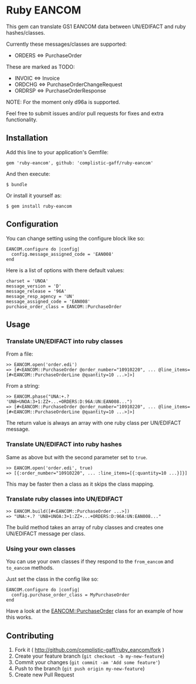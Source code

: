 # Ruby EANCOM

This gem can translate GS1 EANCOM data between UN/EDIFACT and ruby hashes/classes.

Currently these messages/classes are supported:

* ORDERS <=> PurchaseOrder

These are marked as TODO:

* INVOIC <=> Invoice
* ORDCHG <=> PurchaseOrderChangeRequest
* ORDRSP <=> PurchaseOrderResponse

NOTE: For the moment only d96a is supported.

Feel free to submit issues and/or pull requests for fixes and extra functionality.

## Installation

Add this line to your application's Gemfile:

    gem 'ruby-eancom', github: 'complistic-gaff/ruby-eancom'

And then execute:

    $ bundle

Or install it yourself as:

    $ gem install ruby-eancom

## Configuration

You can change setting using the configure block like so:

    EANCOM.configure do |config|
      config.message_assigned_code = 'EAN008'
    end

Here is a list of options with there default values:

    charset = 'UNOA'
    message_version = 'D'
    message_release = '96A'
    message_resp_agency = 'UN'
    message_assigned_code = 'EAN008'
    purchase_order_class = EANCOM::PurchaseOrder

## Usage

### Translate UN/EDIFACT into ruby classes

From a file:

    >> EANCOM.open('order.edi')
    => [#<EANCOM::PurchaseOrder @order_number="10910220", ... @line_items=[#<EANCOM::PurchaseOrderLine @quantity=10 ...>]>]

From a string:

    >> EANCOM.phase("UNA:+.? 'UNB+UNOA:3+1:ZZ+...+ORDERS:D:96A:UN:EAN008...")
    => [#<EANCOM::PurchaseOrder @order_number="10910220", ... @line_items=[#<EANCOM::PurchaseOrderLine @quantity=10 ...>]>]

The return value is always an array with one ruby class per UN/EDIFACT message.

### Translate UN/EDIFACT into ruby hashes

Same as above but with the second parameter set to `true`.

    >> EANCOM.open('order.edi', true)
    => [{:order_number="10910220", ... :line_items=[{:quantity=10 ...}]}]

This may be faster then a class as it skips the class mapping.

### Translate ruby classes into UN/EDIFACT

    >> EANCOM.build([#<EANCOM::PurchaseOrder ...>])
    => "UNA:+.? 'UNB+UNOA:3+1:ZZ+...+ORDERS:D:96A:UN:EAN008..."

The build method takes an array of ruby classes and creates one UN/EDIFACT message per class.

### Using your own classes

You can use your own classes if they respond to the `from_eancom` and `to_eancom` methods.

Just set the class in the config like so:

    EANCOM.configure do |config|
      config.purchase_order_class = MyPurchaseOrder
    end

Have a look at the [EANCOM::PurchaseOrder](https://github.com/complistic-gaff/ruby-eancom/blob/master/lib/ruby_eancom/purchase_order.rb) class for an example of how this works.

## Contributing

1. Fork it ( http://github.com/complistic-gaff/ruby_eancom/fork )
2. Create your feature branch (`git checkout -b my-new-feature`)
3. Commit your changes (`git commit -am 'Add some feature'`)
4. Push to the branch (`git push origin my-new-feature`)
5. Create new Pull Request

